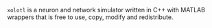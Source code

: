 `xolotl` is a neuron and network simulator written in C++ with MATLAB wrappers that is free to use, copy, modify and redistribute. 
